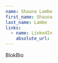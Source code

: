```yaml
---
name: Shauna Lambe
first_name: Shauna
last_name: Lambe
links:
  - name: LinkedIn
    absolute_url: 
---
```

BlokBio
